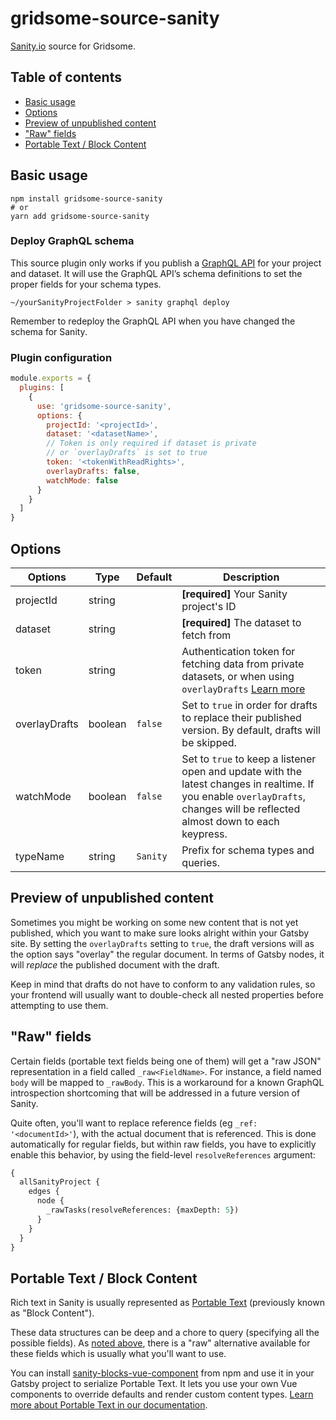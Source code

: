 # gridsome-source-sanity

[Sanity.io](https://www.sanity.io/) source for Gridsome.

## Table of contents

- [Basic usage](#basic-usage)
- [Options](#options)
- [Preview of unpublished content](#preview-of-unpublished-content)
- ["Raw" fields](#raw-fields)
- [Portable Text / Block Content](#portable-text--block-content)

## Basic usage

```shell
npm install gridsome-source-sanity
# or
yarn add gridsome-source-sanity
```

### Deploy GraphQL schema

This source plugin only works if you publish a [GraphQL API](https://www.sanity.io/docs/data-store/graphql) for your project and dataset. It will use the GraphQL API’s schema definitions to set the proper fields for your schema types.

```shell
~/yourSanityProjectFolder > sanity graphql deploy
```

Remember to redeploy the GraphQL API when you have changed the schema for Sanity.

### Plugin configuration

```javascript
module.exports = {
  plugins: [
    {
      use: 'gridsome-source-sanity',
      options: {
        projectId: '<projectId>',
        dataset: '<datasetName>',
        // Token is only required if dataset is private
        // or `overlayDrafts` is set to true
        token: '<tokenWithReadRights>',
        overlayDrafts: false,
        watchMode: false
      }
    }
  ]
}
```

## Options

| Options       | Type    | Default  | Description                                                                                                                                                                  |
| ------------- | ------- | -------- | ---------------------------------------------------------------------------------------------------------------------------------------------------------------------------- |
| projectId     | string  |          | **[required]** Your Sanity project's ID                                                                                                                                      |
| dataset       | string  |          | **[required]** The dataset to fetch from                                                                                                                                     |
| token         | string  |          | Authentication token for fetching data from private datasets, or when using `overlayDrafts` [Learn more](https://www.sanity.io/docs/http-auth)                               |
| overlayDrafts | boolean | `false`  | Set to `true` in order for drafts to replace their published version. By default, drafts will be skipped.                                                                    |
| watchMode     | boolean | `false`  | Set to `true` to keep a listener open and update with the latest changes in realtime. If you enable `overlayDrafts`, changes will be reflected almost down to each keypress. |
| typeName      | string  | `Sanity` | Prefix for schema types and queries.                                                                                                                                         |

## Preview of unpublished content

Sometimes you might be working on some new content that is not yet published, which you want to make sure looks alright within your Gatsby site. By setting the `overlayDrafts` setting to `true`, the draft versions will as the option says "overlay" the regular document. In terms of Gatsby nodes, it will _replace_ the published document with the draft.

Keep in mind that drafts do not have to conform to any validation rules, so your frontend will usually want to double-check all nested properties before attempting to use them.

## "Raw" fields

Certain fields (portable text fields being one of them) will get a "raw JSON" representation in a field called `_raw<FieldName>`. For instance, a field named `body` will be mapped to `_rawBody`. This is a workaround for a known GraphQL introspection shortcoming that will be addressed in a future version of Sanity.

Quite often, you'll want to replace reference fields (eg `_ref: '<documentId>'`), with the actual document that is referenced. This is done automatically for regular fields, but within raw fields, you have to explicitly enable this behavior, by using the field-level `resolveReferences` argument:

```graphql
{
  allSanityProject {
    edges {
      node {
        _rawTasks(resolveReferences: {maxDepth: 5})
      }
    }
  }
}
```

## Portable Text / Block Content

Rich text in Sanity is usually represented as [Portable Text](https://www.portabletext.org/) (previously known as "Block Content").

These data structures can be deep and a chore to query (specifying all the possible fields). As [noted above](#raw-fields), there is a "raw" alternative available for these fields which is usually what you'll want to use.

You can install [sanity-blocks-vue-component](https://github.com/rdunk/sanity-blocks-vue-component) from npm and use it in your Gatsby project to serialize Portable Text. It lets you use your own Vue components to override defaults and render custom content types. [Learn more about Portable Text in our documentation](https://www.sanity.io/docs/content-studio/what-you-need-to-know-about-block-text).

